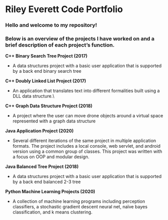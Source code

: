 # Riley Everett Code Portfolio

### Hello and welcome to my repository!

### Below is an overview of the projects I have worked on and a brief description of each project’s function.

**C++ Binary Search Tree Project (2017)**
-	A data structures project with a basic user application that is supported by a back end binary search tree  

**C++ Doubly Linked List Project (2017)**
-	An application that translates text into different formalities built using a DLL data structure.\

**C++ Graph Data Structure Project (2018)**
-	A project where the user can move drone objects around a virtual space represented with a graph data structure 


**Java Application Project (2020)**
-	Several different iterations of the same project in multiple application formats. The project includes a local console, web servlet, and android version using a common group of classes. This project was written with a focus on OOP and modular design.


**Java Balanced Tree Project (2018)**
-	A data structures project with a basic user application that is supported by a back end balanced 2-3 tree  


**Python Machine Learning Projects (2020)**
-	A collection of machine learning programs including perception classifiers, a stochastic gradient descent neural net, naïve bayes classification, and k means clustering.



